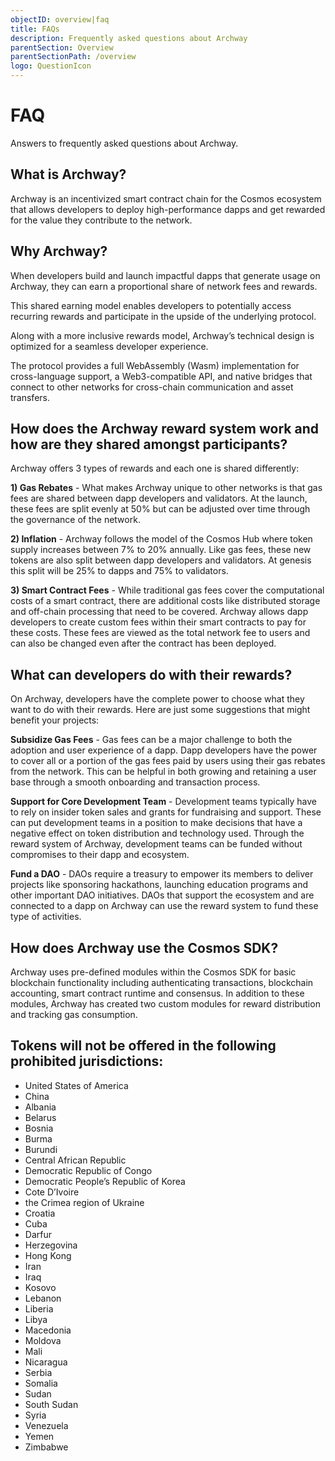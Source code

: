 ```yaml
---
objectID: overview|faq
title: FAQs
description: Frequently asked questions about Archway
parentSection: Overview
parentSectionPath: /overview
logo: QuestionIcon
---
```


# FAQ

Answers to frequently asked questions about Archway.

## What is Archway?

Archway is an incentivized smart contract chain for the Cosmos ecosystem that allows developers to deploy high-performance dapps and get rewarded for the value they contribute to the network.

## Why Archway?

When developers build and launch impactful dapps that generate usage on Archway, they can earn a proportional share of network fees and rewards.

This shared earning model enables developers to potentially access recurring rewards and participate in the upside of the underlying protocol.

Along with a more inclusive rewards model, Archway’s technical design is optimized for a seamless developer experience.

The protocol provides a full WebAssembly (Wasm) implementation for cross-language support, a Web3-compatible API, and native bridges that connect to other networks for cross-chain communication and asset transfers.

## How does the Archway reward system work and how are they shared amongst participants?

Archway offers 3 types of rewards and each one is shared differently:

**1) Gas Rebates** - What makes Archway unique to other networks is that gas fees are shared between dapp developers and validators. At the launch, these fees are split evenly at 50% but can be adjusted over time through the governance of the network.

**2) Inflation** - Archway follows the model of the Cosmos Hub where token supply increases between 7% to 20% annually. Like gas fees, these new tokens are also split between dapp developers and validators. At genesis this split will be 25% to dapps and 75% to validators.

**3) Smart Contract Fees** - While traditional gas fees cover the computational costs of a smart contract, there are additional costs like distributed storage and off-chain processing that need to be covered. Archway allows dapp developers to create custom fees within their smart contracts to pay for these costs. These fees are viewed as the total network fee to users and can also be changed even after the contract has been deployed.

## What can developers do with their rewards?

On Archway, developers have the complete power to choose what they want to do with their rewards. Here are just some suggestions that might benefit your projects:

**Subsidize Gas Fees** - Gas fees can be a major challenge to both the adoption and user experience of a dapp. Dapp developers have the power to cover all or a portion of the gas fees paid by users using their gas rebates from the network. This can be helpful in both growing and retaining a user base through a smooth onboarding and transaction process.

**Support for Core Development Team** - Development teams typically have to rely on insider token sales and grants for fundraising and support. These can put development teams in a position to make decisions that have a negative effect on token distribution and technology used. Through the reward system of Archway, development teams can be funded without compromises to their dapp and ecosystem.

**Fund a DAO** - DAOs require a treasury to empower its members to deliver projects like sponsoring hackathons, launching education programs and other important DAO initiatives. DAOs that support the ecosystem and are connected to a dapp on Archway can use the reward system to fund these type of activities.

## How does Archway use the Cosmos SDK?

Archway uses pre-defined modules within the Cosmos SDK for basic blockchain functionality including authenticating transactions, blockchain accounting, smart contract runtime and consensus. In addition to these modules, Archway has created two custom modules for reward distribution and tracking gas consumption.

## Tokens will not be offered in the following prohibited jurisdictions:

- United States of America
- China
- Albania
- Belarus
- Bosnia
- Burma
- Burundi
- Central African Republic
- Democratic Republic of Congo
- Democratic People’s Republic of Korea
- Cote D’Ivoire
- the Crimea region of Ukraine
- Croatia
- Cuba
- Darfur
- Herzegovina
- Hong Kong
- Iran
- Iraq
- Kosovo
- Lebanon
- Liberia
- Libya
- Macedonia
- Moldova
- Mali
- Nicaragua
- Serbia
- Somalia
- Sudan
- South Sudan
- Syria
- Venezuela
- Yemen
- Zimbabwe
